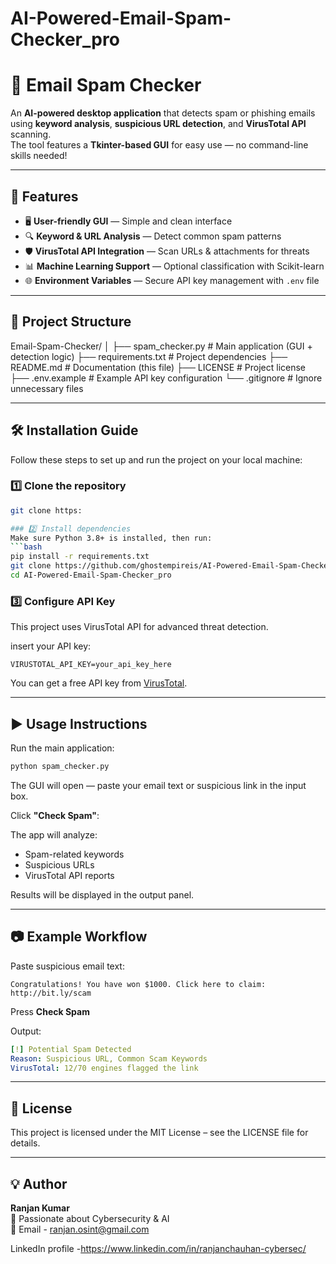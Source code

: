 # AI-Powered-Email-Spam-Checker_pro
# 📧 Email Spam Checker

An **AI-powered desktop application** that detects spam or phishing emails using **keyword analysis**, **suspicious URL detection**, and **VirusTotal API** scanning.  
The tool features a **Tkinter-based GUI** for easy use — no command-line skills needed!

---

## 🚀 Features
- 🖥 **User-friendly GUI** — Simple and clean interface
- 🔍 **Keyword & URL Analysis** — Detect common spam patterns
- 🛡 **VirusTotal API Integration** — Scan URLs & attachments for threats
- 📊 **Machine Learning Support** — Optional classification with Scikit-learn
- 🌐 **Environment Variables** — Secure API key management with `.env` file

---

## 📂 Project Structure
Email-Spam-Checker/
│
├── spam_checker.py # Main application (GUI + detection logic)
├── requirements.txt # Project dependencies
├── README.md # Documentation (this file)
├── LICENSE # Project license
├── .env.example # Example API key configuration
└── .gitignore # Ignore unnecessary files

---

## 🛠 Installation Guide

Follow these steps to set up and run the project on your local machine:

### 1️⃣ Clone the repository
```bash
git clone https:

### 2️⃣ Install dependencies
Make sure Python 3.8+ is installed, then run:
```bash
pip install -r requirements.txt
git clone https://github.com/ghostempireis/AI-Powered-Email-Spam-Checker_pro.git
cd AI-Powered-Email-Spam-Checker_pro

```

### 3️⃣ Configure API Key
This project uses VirusTotal API for advanced threat detection.

insert your API key:
```
VIRUSTOTAL_API_KEY=your_api_key_here
```
You can get a free API key from [VirusTotal](https://www.virustotal.com/).

---

## ▶️ Usage Instructions
Run the main application:
```bash
python spam_checker.py
```
The GUI will open — paste your email text or suspicious link in the input box.

Click **"Check Spam"**:

The app will analyze:
- Spam-related keywords
- Suspicious URLs
- VirusTotal API reports

Results will be displayed in the output panel.

---

## 📷 Example Workflow
Paste suspicious email text:
```text
Congratulations! You have won $1000. Click here to claim: http://bit.ly/scam
```
Press **Check Spam**

Output:
```yaml
[!] Potential Spam Detected
Reason: Suspicious URL, Common Scam Keywords
VirusTotal: 12/70 engines flagged the link
```

---

## 📜 License
This project is licensed under the MIT License – see the LICENSE file for details.

---

## 💡 Author
**Ranjan Kumar**  
🚀 Passionate about Cybersecurity & AI  
📧 Email - ranjan.osint@gmail.com

LinkedIn profile -https://www.linkedin.com/in/ranjanchauhan-cybersec/

